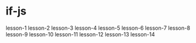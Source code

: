 # if-js
lesson-1
lesson-2
lesson-3
lesson-4
lesson-5
lesson-6
lesson-7
lesson-8
lesson-9
lesson-10
lesson-11
lesson-12
lesson-13
lesson-14
